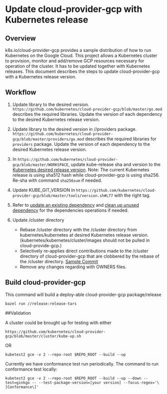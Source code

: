 # Update cloud-provider-gcp with Kubernetes release

## Overview

k8s.io/cloud-provider-gcp provides a sample distribution of how to run Kubernetes on the Google Cloud.
This project allows a Kubernetes cluster to provision, monitor and add/remove GCP resources necessary for operation of the cluster. 
It has to be updated together with Kubernetes releases. 
This document describes the steps to update cloud-provider-gcp with a Kubernetes release version.

## Workflow

1. Update library to the desired version.
`https://github.com/kubernetes/cloud-provider-gcp/blob/master/go.mod` describes the required libraries. 
   Update the version of each dependency to the desired Kubernetes release version.


2. Update library to the desired version in //providers package.
   `https://github.com/kubernetes/cloud-provider-gcp/blob/master/providers/go.mod` describes the required libraries for `providers` package.
   Update the version of each dependency to the desired Kubernetes release version.


3. In `https://github.com/kubernetes/cloud-provider-gcp/blob/master/WORKSPACE`, update kube-release sha and version to the [Kubernetes desired release version](https://kubernetes.io/releases/). 
   Note: The current Kubernetes release is using sha512 hash while cloud-provider-gcp is using sha256. Re-sha with command `sha256sum` if needed.


4. Update KUBE_GIT_VERSION in `https://github.com/kubernetes/cloud-provider-gcp/blob/master/tools/version.sh#L77` with the right tag.


5. Refer to [update an existing dependency](https://github.com/kubernetes/cloud-provider-gcp/blob/master/README.md#update-an-existing-dependency)
   and [clean up unused dependency](https://github.com/kubernetes/cloud-provider-gcp/blob/master/README.md#clean-up-unused-dependencies) for the dependencies operations if needed.

6. Update /cluster directory
   
   - Rebase /cluster directory with the /cluster directory from kubernetes/kubernetes at desired Kubernetes release version. 
     (kubernetes/kubernetes/cluster/images should not be pulled in cloud-provide-gcp.)
   - Selectively re-applies direct contributions made to the /cluster directory of cloud-provider-gcp that are clobbered by the rebase of the /cluster directory. [Sample Commit](https://github.com/kubernetes/cloud-provider-gcp/pull/273/commits/51df62fb33bcca341ac891051280271a6882b2e2)
   - Remove any changes regarding with OWNERS files.

## Build cloud-provider-gcp

This command will build a deploy-able cloud-provider-gcp package/release

```
bazel run //release:release-tars
```

##Validation

A cluster could be brought up for testing with either
```
https://github.com/kubernetes/cloud-provider-gcp/blob/master/cluster/kube-up.sh 
```

OR

```
kubetest2 gce -v 2 --repo-root $REPO_ROOT --build --up
```

Currently we have conformance test run periodically. The command to run conformance test locally:
```
kubetest2 gce -v 2 --repo-root $REPO_ROOT --build --up --down --test=ginkgo -- --test-package-version=[your version] --focus-regex='\[Conformance\]'
```
